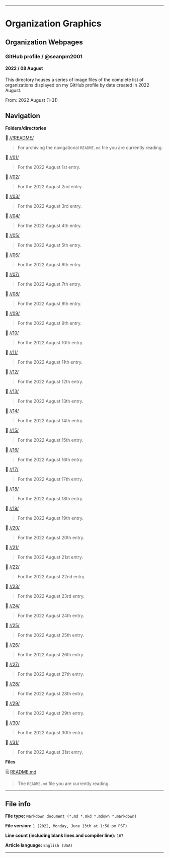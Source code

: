
***

# Organization Graphics

## Organization Webpages

### GitHub profile / @seanpm2001

#### 2022 / 08 August

This directory houses a series of image files of the complete list of organizations displayed on my GitHub profile by date created in 2022 August.

From: 2022 August (1-31)

## Navigation

**Folders/directories**

📁 [//!README/](/OrganizationGraphics/Organization_webpages/GitHub_Profile/@seanpm2001/2022/08_August/!README/)

> For archiving the navigational `README.md` file you are currently reading.

📁 [//01/](/OrganizationGraphics/Organization_webpages/GitHub_Profile/@seanpm2001/2022/08_August/01/)

> For the 2022 August 1st entry.

📁 [//02/](/OrganizationGraphics/Organization_webpages/GitHub_Profile/@seanpm2001/2022/08_August/02/)

> For the 2022 August 2nd entry.

📁 [//03/](/OrganizationGraphics/Organization_webpages/GitHub_Profile/@seanpm2001/2022/08_August/03/)

> For the 2022 August 3rd entry.

📁 [//04/](/OrganizationGraphics/Organization_webpages/GitHub_Profile/@seanpm2001/2022/08_August/04/)

> For the 2022 August 4th entry.

📁 [//05/](/OrganizationGraphics/Organization_webpages/GitHub_Profile/@seanpm2001/2022/08_August/05/)

> For the 2022 August 5th entry.

📁 [//06/](/OrganizationGraphics/Organization_webpages/GitHub_Profile/@seanpm2001/2022/08_August/06/)

> For the 2022 August 6th entry.

📁 [//07/](/OrganizationGraphics/Organization_webpages/GitHub_Profile/@seanpm2001/2022/08_August/07/)

> For the 2022 August 7th entry.

📁 [//08/](/OrganizationGraphics/Organization_webpages/GitHub_Profile/@seanpm2001/2022/08_August/08/)

> For the 2022 August 8th entry.

📁 [//09/](/OrganizationGraphics/Organization_webpages/GitHub_Profile/@seanpm2001/2022/08_August/09/)

> For the 2022 August 9th entry.

📁 [//10/](/OrganizationGraphics/Organization_webpages/GitHub_Profile/@seanpm2001/2022/08_August/10/)

> For the 2022 August 10th entry.

📁 [//11/](/OrganizationGraphics/Organization_webpages/GitHub_Profile/@seanpm2001/2022/08_August/11/)

> For the 2022 August 11th entry.

📁 [//12/](/OrganizationGraphics/Organization_webpages/GitHub_Profile/@seanpm2001/2022/08_August/12/)

> For the 2022 August 12th entry.

📁 [//13/](/OrganizationGraphics/Organization_webpages/GitHub_Profile/@seanpm2001/2022/08_August/13/)

> For the 2022 August 13th entry.

📁 [//14/](/OrganizationGraphics/Organization_webpages/GitHub_Profile/@seanpm2001/2022/08_August/14/)

> For the 2022 August 14th entry.

📁 [//15/](/OrganizationGraphics/Organization_webpages/GitHub_Profile/@seanpm2001/2022/08_August/15/)

> For the 2022 August 15th entry.

📁 [//16/](/OrganizationGraphics/Organization_webpages/GitHub_Profile/@seanpm2001/2022/08_August/16/)

> For the 2022 August 16th entry.

📁 [//17/](/OrganizationGraphics/Organization_webpages/GitHub_Profile/@seanpm2001/2022/08_August/17/)

> For the 2022 August 17th entry.

📁 [//18/](/OrganizationGraphics/Organization_webpages/GitHub_Profile/@seanpm2001/2022/08_August/18/)

> For the 2022 August 18th entry.

📁 [//19/](/OrganizationGraphics/Organization_webpages/GitHub_Profile/@seanpm2001/2022/08_August/19/)

> For the 2022 August 19th entry.

📁 [//20/](/OrganizationGraphics/Organization_webpages/GitHub_Profile/@seanpm2001/2022/08_August/20/)

> For the 2022 August 20th entry.

📁 [//21/](/OrganizationGraphics/Organization_webpages/GitHub_Profile/@seanpm2001/2022/08_August/21/)

> For the 2022 August 21st entry.

📁 [//22/](/OrganizationGraphics/Organization_webpages/GitHub_Profile/@seanpm2001/2022/08_August/22/)

> For the 2022 August 22nd entry.

📁 [//23/](/OrganizationGraphics/Organization_webpages/GitHub_Profile/@seanpm2001/2022/08_August/23/)

> For the 2022 August 23rd entry.

📁 [//24/](/OrganizationGraphics/Organization_webpages/GitHub_Profile/@seanpm2001/2022/08_August/24/)

> For the 2022 August 24th entry.

📁 [//25/](/OrganizationGraphics/Organization_webpages/GitHub_Profile/@seanpm2001/2022/08_August/25/)

> For the 2022 August 25th entry.

📁 [//26/](/OrganizationGraphics/Organization_webpages/GitHub_Profile/@seanpm2001/2022/08_August/26/)

> For the 2022 August 26th entry.

📁 [//27/](/OrganizationGraphics/Organization_webpages/GitHub_Profile/@seanpm2001/2022/08_August/27/)

> For the 2022 August 27th entry.

📁 [//28/](/OrganizationGraphics/Organization_webpages/GitHub_Profile/@seanpm2001/2022/08_August/28/)

> For the 2022 August 28th entry.

📁 [//29/](/OrganizationGraphics/Organization_webpages/GitHub_Profile/@seanpm2001/2022/08_August/29/)

> For the 2022 August 29th entry.

📁 [//30/](/OrganizationGraphics/Organization_webpages/GitHub_Profile/@seanpm2001/2022/08_August/30/)

> For the 2022 August 30th entry.

📁 [//31/](/OrganizationGraphics/Organization_webpages/GitHub_Profile/@seanpm2001/2022/08_August/31/)

> For the 2022 August 31st entry.

**Files**

🗒️ [README.md](/OrganizationGraphics/Organization_webpages/GitHub_Profile/@seanpm2001/2022/08_August/README.md)

> The `README.md` file you are currently reading.

***

## File info

**File type:** `Markdown document (*.md *.mkd *.mdown *.markdown)`

**File version:** `1 (2022, Monday, June 13th at 1:58 pm PST)`

**Line count (including blank lines and compiler line):** `167`

**Article language:** `English (USA)`

***
